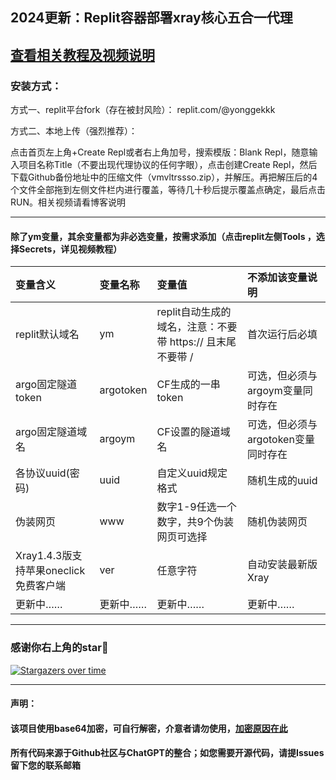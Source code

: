 
## 2024更新：Replit容器部署xray核心五合一代理

## [查看相关教程及视频说明](https://ygkkk.blogspot.com/2022/12/replit-xray-vmess-vless-trojan-shadowsocks.html)

### 安装方式：

方式一、replit平台fork（存在被封风险）： replit.com/@yonggekkk

方式二、本地上传（强烈推荐）：

点击首页左上角+Create Repl或者右上角加号，搜索模版：Blank Repl，随意输入项目名称Title（不要出现代理协议的任何字眼），点击创建Create Repl，然后下载Github备份地址中的压缩文件（vmvltrssso.zip），并解压。再把解压后的4个文件全部拖到左侧文件栏内进行覆盖，等待几十秒后提示覆盖点确定，最后点击RUN。相关视频请看博客说明

--------------------------------------------------------------------------------------------
#### 除了ym变量，其余变量都为非必选变量，按需求添加（点击replit左侧Tools ，选择Secrets，详见视频教程）

| 变量含义 | 变量名称| 变量值| 不添加该变量说明|
| :--- | :--- | :--- | :--- |
| replit默认域名 | ym |replit自动生成的域名，注意：不要带 https:// 且末尾不要带 / |首次运行后必填|
| argo固定隧道token | argotoken |CF生成的一串token|可选，但必须与argoym变量同时存在|
| argo固定隧道域名 | argoym |CF设置的隧道域名|可选，但必须与argotoken变量同时存在|
| 各协议uuid(密码) | uuid |自定义uuid规定格式|随机生成的uuid|
| 伪装网页 | www |数字1-9任选一个数字，共9个伪装网页可选择|随机伪装网页|
|Xray1.4.3版支持苹果oneclick免费客户端|ver|任意字符|自动安装最新版Xray|
|更新中……|更新中……|更新中……|更新中……|

-----------------------------------------------------
### 感谢你右上角的star🌟
[![Stargazers over time](https://starchart.cc/yonggekkk/Replit-Xray.svg)](https://starchart.cc/yonggekkk/Replit-Xray)

---------------------------------------
#### 声明：

#### 该项目使用base64加密，可自行解密，介意者请勿使用，[加密原因在此](https://ygkkk.blogspot.com/2022/06/github.html)

#### 所有代码来源于Github社区与ChatGPT的整合；如您需要开源代码，请提Issues留下您的联系邮箱
